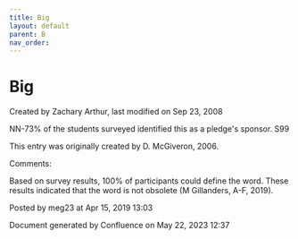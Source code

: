 ```yaml
---
title: Big
layout: default
parent: B
nav_order:
---
```


# Big

Created by  Zachary Arthur, last modified on Sep 23, 2008

NN-73% of the students surveyed identified this as a pledge's sponsor. S99 

This entry was originally created by D. McGiveron, 2006.

Comments:

Based on survey results, 100% of participants could define the word. These results indicated that the word is not obsolete (M Gillanders, A-F, 2019).

Posted by meg23 at Apr 15, 2019 13:03

Document generated by Confluence on May 22, 2023 12:37



